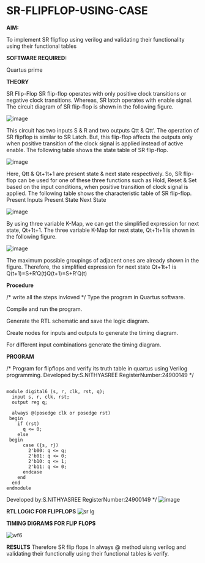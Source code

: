 # SR-FLIPFLOP-USING-CASE

**AIM:**

To implement  SR flipflop using verilog and validating their functionality using their functional tables

**SOFTWARE REQUIRED:**

Quartus prime

**THEORY**

SR Flip-Flop SR flip-flop operates with only positive clock transitions or negative clock transitions. Whereas, SR latch operates with enable signal. The circuit diagram of SR flip-flop is shown in the following figure.

![image](https://github.com/naavaneetha/SR-FLIPFLOP-USING-CASE/assets/154305477/0f710028-ad52-4d3e-9276-8714cf023a25)

 
This circuit has two inputs S & R and two outputs Qtt & Qtt’. The operation of SR flipflop is similar to SR Latch. But, this flip-flop affects the outputs only when positive transition of the clock signal is applied instead of active enable. The following table shows the state table of SR flip-flop.

![image](https://github.com/naavaneetha/SR-FLIPFLOP-USING-CASE/assets/154305477/dabfc4f4-87e3-4cbc-9472-f89ee1b5ed30)

 
Here, Qtt & Qt+1t+1 are present state & next state respectively. So, SR flip-flop can be used for one of these three functions such as Hold, Reset & Set based on the input conditions, when positive transition of clock signal is applied. The following table shows the characteristic table of SR flip-flop. Present Inputs Present State Next State

![image](https://github.com/naavaneetha/SR-FLIPFLOP-USING-CASE/assets/154305477/dd90d16c-aec5-4290-a586-e2346b1e9eb5)

 
By using three variable K-Map, we can get the simplified expression for next state, Qt+1t+1. The three variable K-Map for next state, Qt+1t+1 is shown in the following figure.

![image](https://github.com/naavaneetha/SR-FLIPFLOP-USING-CASE/assets/154305477/473efad6-d70b-4ca7-aeb7-898bbfca319f)

 
The maximum possible groupings of adjacent ones are already shown in the figure. Therefore, the simplified expression for next state Qt+1t+1 is Q(t+1)=S+R′Q(t)Q(t+1)=S+R′Q(t)

**Procedure**

/* write all the steps invloved */
Type the program in Quartus software.

Compile and run the program.

Generate the RTL schematic and save the logic diagram.

Create nodes for inputs and outputs to generate the timing diagram.

For different input combinations generate the timing diagram.



**PROGRAM**

/* Program for flipflops and verify its truth table in quartus using Verilog programming.
Developed by:S.NITHYASREE 
RegisterNumber:24900149
*/
````

module digital6 (s, r, clk, rst, q);
  input s, r, clk, rst;
  output reg q;

  always @(posedge clk or posedge rst)
 begin
    if (rst)
      q <= 0; 
    else
 begin
      case ({s, r}) 
        2'b00: q <= q;    
        2'b01: q <= 0;    
        2'b10: q <= 1;    
        2'b11: q <= 0;    
      endcase
    end
  end
endmodule
`````

Developed by:S.NITHYASREE 
RegisterNumber:24900149
*/
![image](https://github.com/user-attachments/assets/26869ad3-5dd1-4e54-b175-08ebbd131aff)

**RTL LOGIC FOR FLIPFLOPS**
![sr lg](https://github.com/user-attachments/assets/f4d1f806-0cfd-4f83-9b7b-e327aada154c)

**TIMING DIGRAMS FOR FLIP FLOPS**

![wf6](https://github.com/user-attachments/assets/2c808678-8f2d-4c72-b2b5-afa44647267b)


**RESULTS**
Therefore SR flip flops In always @ method uisng verilog and validating their functionally using their functional tables is verify.
